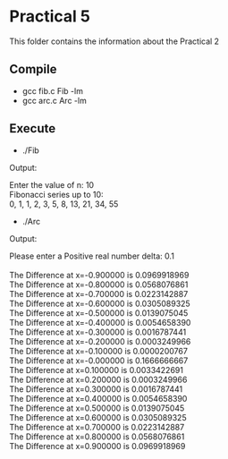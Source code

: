# Practical 5

This folder contains the information about the Practical 2

## Compile

* gcc fib.c Fib -lm
* gcc arc.c Arc -lm

## Execute

* ./Fib

Output: 

Enter the value of n: 10<br>
Fibonacci series up to 10:<br>
0, 1, 1, 2, 3, 5, 8, 13, 21, 34, 55<br>

* ./Arc

Output: 

Please enter a Positive real number delta: 0.1<br><br>
The Difference at x=-0.900000 is 0.0969918969<br>
The Difference at x=-0.800000 is 0.0568076861<br>
The Difference at x=-0.700000 is 0.0223142887<br>
The Difference at x=-0.600000 is 0.0305089325<br>
The Difference at x=-0.500000 is 0.0139075045<br>
The Difference at x=-0.400000 is 0.0054658390<br>
The Difference at x=-0.300000 is 0.0016787441<br>
The Difference at x=-0.200000 is 0.0003249966<br>
The Difference at x=-0.100000 is 0.0000200767<br>
The Difference at x=-0.000000 is 0.1666666667<br>
The Difference at x=0.100000 is 0.0033422691<br>
The Difference at x=0.200000 is 0.0003249966<br>
The Difference at x=0.300000 is 0.0016787441<br>
The Difference at x=0.400000 is 0.0054658390<br>
The Difference at x=0.500000 is 0.0139075045<br>
The Difference at x=0.600000 is 0.0305089325<br>
The Difference at x=0.700000 is 0.0223142887<br>
The Difference at x=0.800000 is 0.0568076861<br>
The Difference at x=0.900000 is 0.0969918969<br>
